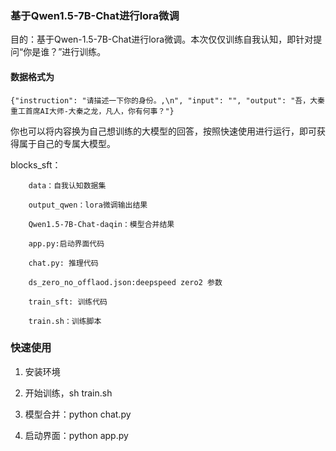 ### 基于Qwen1.5-7B-Chat进行lora微调
目的：基于Qwen-1.5-7B-Chat进行lora微调。本次仅仅训练自我认知，即针对提问“你是谁？”进行训练。
#### 数据格式为
```
{"instruction": "请描述一下你的身份。,\n", "input": "", "output": "吾，大秦重工首席AI大师-大秦之龙，凡人，你有何事？"}
```
你也可以将内容换为自己想训练的大模型的回答，按照快速使用进行运行，即可获得属于自己的专属大模型。

blocks_sft：
```
    data：自我认知数据集
    
    output_qwen：lora微调输出结果
    
    Qwen1.5-7B-Chat-daqin：模型合并结果
    
    app.py:启动界面代码
    
    chat.py: 推理代码
    
    ds_zero_no_offlaod.json:deepspeed zero2 参数
    
    train_sft: 训练代码
    
    train.sh：训练脚本
``` 
### 快速使用
1. 安装环境

2. 开始训练，sh train.sh

3. 模型合并：python chat.py

4. 启动界面：python app.py

